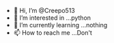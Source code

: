 - 👋 Hi, I’m @Creepo513
- 👀 I’m interested in ...python
- 🌱 I’m currently learning ...nothing
- 📫 How to reach me ...Don't

<!---
Creepo513/Creepo513 is a ✨ special ✨ repository because its `README.md` (this file) appears on your GitHub profile.
You can click the Preview link to take a look at your changes.
--->
